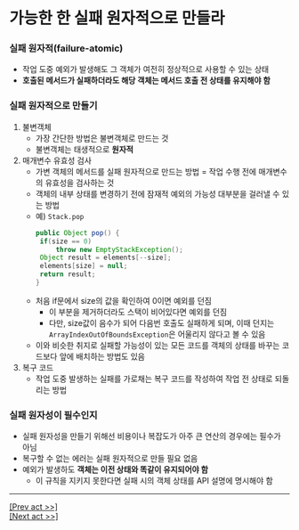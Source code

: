 # 가능한 한 실패 원자적으로 만들라
### 실패 원자적(failure-atomic)
* 작업 도중 예외가 발생해도 그 객체가 여전히 정상적으로 사용할 수 있는 상태
* **호출된 메서드가 실패하더라도 해당 객체는 메서드 호출 전 상태를 유지해야 함**
### 실패 원자적으로 만들기
1. 불변객체
   * 가장 간단한 방법은 불변객체로 만드는 것
   * 불변객체는 태생적으로 **원자적**
2. 매개변수 유효성 검사
   * 가변 객체의 메서드를 실패 원자적으로 만드는 방법 = 작업 수행 전에 매개변수의 유효성을 검사하는 것
   * 객체의 내부 상태를 변경하기 전에 잠재적 예외의 가능성 대부분을 걸러낼 수 있는 방법
   * 예) `Stack.pop`
      ```java
     public Object pop() {
       if(size == 0)
           throw new EmptyStackException();
       Object result = elements[--size];
       elements[size] = null;
       return result;
     }
      ```
   * 처음 if문에서 size의 값을 확인하여 0이면 예외를 던짐
     * 이 부분을 제거하더라도 스택이 비어있다면 예외를 던짐
     * 다만, size값이 음수가 되어 다음번 호출도 실패하게 되며, 이때 던지는 `ArrayIndexOutOfBoundsException`은 어울리지 않다고 볼 수 있음
   * 이와 비슷한 취지로 실패할 가능성이 있는 모든 코드를 객체의 상태를 바꾸는 코드보다 앞에 배치하는 방법도 있음
3. 복구 코드
   * 작업 도중 발생하는 실패를 가로채는 복구 코드를 작성하여 작업 전 상태로 되돌리는 방법
### 실패 원자성이 필수인지
* 실패 원자성을 만들기 위해선 비용이나 복잡도가 아주 큰 연산의 경우에는 필수가 아님
* 복구할 수 없는 에러는 실패 원자적으로 만들 필요 없음
* 예외가 발생하도 **객체는 이전 상태와 똑같이 유지되어야 함**
  * 이 규칙을 지키지 못한다면 실패 시의 객체 상태를 API 설명에 명시해야 함
---
[[Prev act >>]](../act7/README.md)  
[[Next act >>]](../act9/README.md)